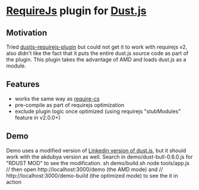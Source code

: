# [RequireJs](http://requirejs.org/) plugin for [Dust.js](http://akdubya.github.com/dustjs/) #

## Motivation ##
Tried [dustjs-requirejs-plugin](https://bitbucket.org/manuel_martin/dustjs-requirejs-plugin) but could not get it to work with requirejs v2, also didn't like the fact that it puts the entire dust.js source code as part of the plugin. This plugin takes the advantage of AMD and loads dust.js as a module.

## Features ##
- works the same way as [require-cs](https://github.com/jrburke/require-cs)
- pre-compile as part of requirejs optimization
- exclude plugin logic once optimized (using requirejs "stubModules" feature in v2.0.0+)

## Demo ##
Demo uses a modified version of [Linkedin version of dust.js](https://github.com/linkedin/dustjs), but it should work with the akdubya version as well. Search in demo/dust-bull-0.6.0.js for "RDUST MOD" to see the modification.
	sh demo/build.sh
	node tools/app.js
	// then open http://localhost:3000/demo (the AMD mode) and
	// http://localhost:3000/demo-build (the optimized mode) to see the it in action